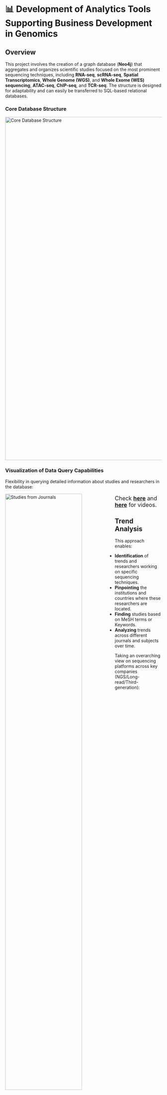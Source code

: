 # 📊 Development of Analytics Tools Supporting Business Development in Genomics


## Overview
This project involves the creation of a graph database (**Neo4j**) that aggregates and organizes scientific studies focused on the most prominent sequencing techniques, including **RNA-seq**, **scRNA-seq**, **Spatial Transcriptomics**, **Whole Genome (WGS)**, and **Whole Exome (WES) sequencing**, **ATAC-seq**, **ChIP-seq**, and **TCR-seq**. The structure is designed for adaptability and can easily be transferred to SQL-based relational databases.



### Core Database Structure
<img src="https://github.com/antiparticle25/genomic_data_solutions/blob/main/files/core_database.png?raw=true" width="1100" alt="Core Database Structure">

### Visualization of Data Query Capabilities
Flexibility in querying detailed information about studies and researchers in the database:

<div>
  <img src="https://github.com/antiparticle25/genomic_data_solutions/blob/main/files/general_to_study.gif?raw=true" alt="Studies from Journals" style="width: 70%; float: left;">
  <img src="https://github.com/antiparticle25/genomic_data_solutions/blob/main/files/country_to_study.gif?raw=true" alt="Researchers by Location" style="width: 70%; float: right;">
</div>

<p style="font-size: 18px;">Check <a href="https://drive.google.com/file/d/14Qx4DzydU5uWo9ttAsMsMSX_Tsiq3b6x/view?usp=drive_link"><strong>here</strong></a> and <a href="https://drive.google.com/file/d/1OgZKWGWOV03JPGYA-DNNbyjW1ZKa6eBg/view?usp=drive_link"><strong>here</strong></a> for videos.</p>

## Trend Analysis
This approach enables:
- **Identification** of trends and researchers working on specific sequencing techniques.
- **Pinpointing** the institutions and countries where these researchers are located.
- **Finding** studies based on MeSH terms or Keywords.
- **Analyzing** trends across different journals and subjects over time.

Taking an overarching view on sequencing platforms across key companies (NGS/Long-read/Third-generation):

![Occurrences of Sequencing Companies](files/sequencing_companies.png)

...we can also take a deeper look at the evolution of their platforms...

<p align="center">
  <img src="files/fig_bgi.png" alt="BGI Platform" width="20%">
  <img src="files/fig_illumina.png" alt="Illumina Platform" width="20%">
  <img src="files/fig_nanopore.png" alt="Nanopore Platform" width="20%">
  <img src="files/fig_pacbio.png" alt="PacBio Platform" width="20%">
  <img src="files/fig_thermofisher.png" alt="ThermoFisher Platform" width="20%">
</p>

...or single-read/paired-end and Whole-genome vs Whole-Exon sequencing in a particular country, like Germany...

<p align="center">
  <img src="files/combined_bp.png" alt="Combined BasePair Analysis" style="width: 50%; display: inline-block;">
  <img src="files/wgs_vs_wes_germany.png" alt="WGS vs WES in Germany" style="width: 50%; display: inline-block;">
</p>




## Integration with LLM Tools
By utilizing an appropriate embedding model, each study can be represented in a high-dimensional space, eventually allowing for similarity assessments based on their content.

### Visualization
Dimensionality reduction (UMAP) of a subset of scRNA-seq studies in Europe provides a visual representation of the data clustering, in this case COVID-19 and remaining studies

<img src="https://github.com/antiparticle25/genomic_data_solutions/blob/main/files/scRNA_covid.png?raw=true" width="600" alt="UMAP Visualization of scRNA-seq Studies">

### Automated Business Messaging
Through prompt engineering, it is possible to generate automated business messages tailored to specific research topics. Here's a **zero-shot** example using an outdated LLM:


> **Subject: Enhancing Your Research on Intestinal Treg Functions**
>
> Dear Dr. Researcher,
>
> I hope this message finds you well. I recently had the opportunity to delve into your compelling research on immune microniches shaping intestinal Treg function. The insights your team provides on the cellular dynamics and spatial compartmentalization in the gut are not only fascinating but also pivotal to advancing our understanding of immune tolerance.
>
> Your innovative approach using in vivo live imaging alongside photo-activation-guided single-cell RNA sequencing and spatial transcriptomics offers a remarkable view into the interaction dynamics within the intestinal lamina propria. I am particularly impressed by your findings on how eTreg cells stabilize within their microniche and how inflammation can disrupt this crucial balance, emphasizing the importance of spatial analysis in immunology.
>
> At Genomics, we specialize in enhancing research such as yours through our advanced sequencing capabilities and comprehensive bioinformatics solutions. Our expertise in spatial transcriptomics aligns seamlessly with your research needs, offering you refined tools and methodologies to further explore and visualize cellular interactions in complex tissues.
>
> We would be thrilled to discuss how our services can support and expand the capabilities of your research. Please feel free to reach out to me directly at genomics@genomics or call me at 31415926 to arrange a meeting where we can discuss this in more detail.
>
> Best regards,
> 
> John Polymerase
> 
> Genomics



## Business Development Applications
By linking this structured data and similarity analysis with large language models (LLMs), the developed system enables:
- **Automated lead generation**: Tailoring business intereactions with researchers and institutions based on their current work and interests.
- **Strategic expansion**: Understanding current client needs to identify potential new customers with similar research profiles.
- **Resource optimization**: Providing business representatives with data-driven insights prior to client visits, ensuring targeted discussions about relevant research and needs.

## Future Enhancements
Planned upgrades include:
- **Natural Language Interface**: Allowing users to query the database with natural language.
- **Equipment and Reagent Cataloging**: I am currently fine-tuning a model for name entity recognition to catalog equipment and reagents (e.g., sequencing machines and library preparation kits); this allows a better understanding of its usage in different institutes and research subjects.
- **Chatbot Development**: Providing sequencing service advice, recommending techniques tailored to specific needs.
